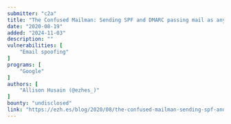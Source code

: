 ```yaml
---
submitter: "c2a"
title: "The Confused Mailman: Sending SPF and DMARC passing mail as any Gmail or G Suite customer"
date: "2020-08-19"
added: "2024-11-03"
description: ""
vulnerabilities: [
    "Email spoofing"
]
programs: [
    "Google"
]
authors: [
    "Allison Husain (@ezhes_)"
]
bounty: "undisclosed"
link: "https://ezh.es/blog/2020/08/the-confused-mailman-sending-spf-and-dmarc-passing-mail-as-any-gmail-or-g-suite-customer/"
---
```




